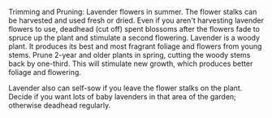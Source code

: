 Trimming and Pruning: Lavender flowers in summer. The flower stalks can be harvested and used fresh or dried. Even if you aren't harvesting lavender flowers to use, deadhead (cut off) spent blossoms after the flowers fade to spruce up the plant and stimulate a second flowering. Lavender is a woody plant. It produces its best and most fragrant foliage and flowers from young stems. Prune 2-year and older plants in spring, cutting the woody stems back by one-third. This will stimulate new growth, which produces better foliage and flowering.

Lavender also can self-sow if you leave the flower stalks on the plant. Decide if you want lots of baby lavenders in that area of the garden; otherwise deadhead regularly.

 